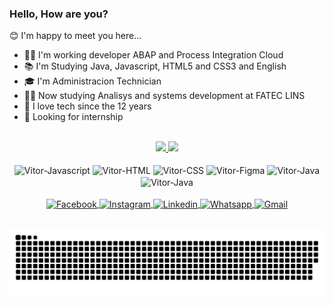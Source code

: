 ### Hello, How are you?
  
😊 I'm happy to meet you here...

- 👨‍💻 I'm working developer ABAP and Process Integration Cloud
- 📚 I'm Studying Java, Javascript, HTML5 and CSS3 and English
- 🎓 I'm Administracion Technician
- 👨‍🎓 Now studying Analisys and systems development at FATEC LINS
- 💖 I love tech since the 12 years
- 🚀 Looking for internship

 <br>

 <section align="center">
  <a href="https://github.com/Vitor-Ueda" target="_self">
    <img height="170em" src="https://github-readme-stats.vercel.app/api?username=vitorueda&show_icons=true&theme=algolia&include_all_commits=true&count_private=true"/>
    <img height="170em" src="https://github-readme-stats.vercel.app/api/top-langs/?username=vitor-ueda&layout=compact&langs_count=7&theme=algolia"/>
  </a>
 </section>
 
 <br>
 
 <section style="display: inline_block" align="center">
    <img align="center" heigth="30" width="40" alt="Vitor-Javascript" src="https://cdn.jsdelivr.net/gh/devicons/devicon/icons/javascript/javascript-original.svg">
    <img align="center" heigth="30" width="40" alt="Vitor-HTML" src="https://cdn.jsdelivr.net/gh/devicons/devicon/icons/html5/html5-original.svg">
    <img align="center" heigth="30" width="40" alt="Vitor-CSS" src="https://cdn.jsdelivr.net/gh/devicons/devicon/icons/css3/css3-original.svg">
    <img align="center" heigth="30" width="40" alt="Vitor-Figma" src="https://cdn.jsdelivr.net/gh/devicons/devicon/icons/figma/figma-original.svg">
    <img align="center" heigth="30" width="40" alt="Vitor-Java" src="https://cdn.jsdelivr.net/gh/devicons/devicon/icons/java/java-original.svg">
    <img align="center" heigth="30" width="40" alt="Vitor-Java" src="https://cdn.jsdelivr.net/gh/devicons/devicon/icons/bootstrap/bootstrap-original.svg">
 </section>
 
 <br>
 
 <section style="display: inline_block" align="center">
    <a href="https://www.facebook.com/vitor.kazuma.3" target="_blank">
      <img align="center" alt="Facebook" src="https://img.shields.io/badge/Facebook-1877F2?style=for-the-badge&logo=facebook&logoColor=white">
    </a>
    <a href="https://www.instagram.com/dev_ueda/">
      <img align="center" alt="Instagram" src="https://img.shields.io/badge/Instagram-E4405F?style=for-the-badge&logo=instagram&logoColor=white" target="_blank">
    </a>
    <a href="https://www.linkedin.com/in/vitor-ueda-5aa250191/" target="_blank">
      <img align="center" alt="Linkedin" src="https://img.shields.io/badge/LinkedIn-0077B5?style=for-the-badge&logo=linkedin&logoColor=white">
    </a>
    <a href="https://wa.me/+5514997311947" target="_blank">
      <img align="center" alt="Whatsapp" src="https://img.shields.io/badge/WhatsApp-25D366?style=for-the-badge&logo=whatsapp&logoColor=white">
    </a>
    <a href="https://mail.google.com/mail/u/0/#inbox" target="_blank">
      <img align="center" alt="Gmail" src="https://img.shields.io/badge/Gmail-D14836?style=for-the-badge&logo=gmail&logoColor=white">
    </a>
 </section>
 
 <br>
 
 <section align="center"> 
 
  ![Snake animation](https://github.com/vitor-ueda/vitor-ueda/blob/output/github-contribution-grid-snake.svg)
 
 </section>
 
